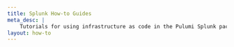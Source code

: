 ```yaml
---
title: Splunk How-to Guides
meta_desc: |
    Tutorials for using infrastructure as code in the Pulumi Splunk package
layout: how-to
---
```

